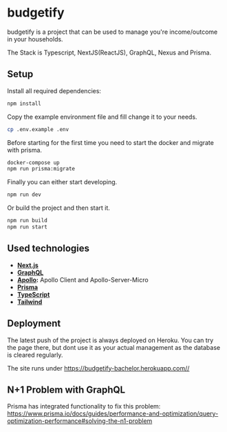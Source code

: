 # budgetify

budgetify is a project that can be used to manage you're income/outcome in your households.

The Stack is Typescript, NextJS(ReactJS), GraphQL, Nexus and Prisma.

## Setup

Install all required dependencies:

```bash
npm install
```

Copy the example environment file and fill change it to your needs.

```bash
cp .env.example .env
```

Before starting for the first time you need to start the docker and migrate with prisma.

```bash
docker-compose up
npm run prisma:migrate
```

Finally you can either start developing.

```bash
npm run dev
```

Or build the project and then start it.

```bash
npm run build
npm run start
```

## Used technologies

- **[Next.js](https://nextjs.org/)**
- **[GraphQL](https://graphql.org/)**
- **[Apollo](https://www.apollographql.com/):** Apollo Client and Apollo-Server-Micro
- **[Prisma](https://www.prisma.io/)**
- **[TypeScript](https://www.typescriptlang.org/)**
- **[Tailwind](https://tailwindcss.com)**

## Deployment

The latest push of the project is always deployed on Heroku.
You can try the page there, but dont use it as your actual management as the database is cleared regularly.

The site runs under <https://budgetify-bachelor.herokuapp.com//>

## N+1 Problem with GraphQL

Prisma has integrated functionality to fix this problem:
<https://www.prisma.io/docs/guides/performance-and-optimization/query-optimization-performance#solving-the-n1-problem>
